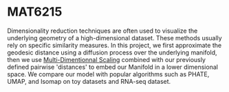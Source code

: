 # MAT6215

Dimensionality reduction techniques are often used to visualize the underlying geometry of a high-dimensional dataset. These methods usually rely on specific similarity measures. In this project, we first approximate the geodesic distance using a diffusion process over the underlying manifold, then we use <a class="tog" href="https://en.wikipedia.org/wiki/Multidimensional_scaling" target="_blank">Multi-Dimentionnal Scaling</a> combined with our previously defined pairwise 'distances' to embed our Manifold in a lower dimensional space. We compare our model with popular algorithms such as PHATE, UMAP, and Isomap on toy datasets and RNA-seq dataset.

